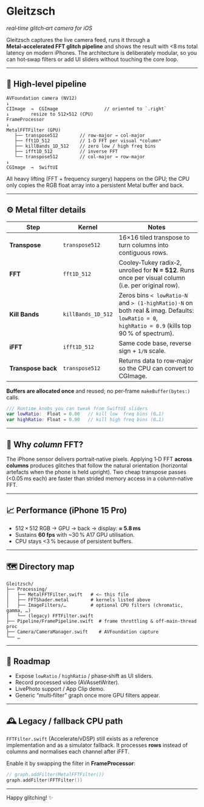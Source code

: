 # Gleitzsch

*real‑time glitch‑art camera for iOS*

Gleitzsch captures the live camera feed, runs it through a **Metal‑accelerated FFT glitch pipeline** and shows the result with <8 ms total latency on modern iPhones. The architecture is deliberately modular, so you can hot‑swap filters or add UI sliders without touching the core loop.

---

## 🔧 High‑level pipeline

```text
AVFoundation camera (NV12)
↓
CIImage  →  CGImage                 // oriented to `.right`
↓        resize to 512×512 (CPU)
FrameProcessor
↓
MetalFFTFilter (GPU)
   ├── transpose512        // row‑major → col‑major
   ├── fft1D_512           // 1‑D FFT per visual *column*
   ├── killBands_1D_512    // zero low / high freq bins
   ├── ifft1D_512          // inverse FFT
   └── transpose512        // col‑major → row‑major
↓
CGImage  →  SwiftUI
```

All heavy lifting (FFT + frequency surgery) happens on the GPU; the CPU only copies the RGB float array into a persistent Metal buffer and back.

---

## ⚙️  Metal filter details

| Step               | Kernel             | Notes                                                                                                                                                |
| ------------------ | ------------------ | ---------------------------------------------------------------------------------------------------------------------------------------------------- |
| **Transpose**      | `transpose512`     | 16×16 tiled transpose to turn columns into contiguous rows.                                                                                          |
| **FFT**            | `fft1D_512`        | Cooley‑Tukey radix‑2, unrolled for **N = 512**. Runs once per visual column (i.e. per original row).                                                 |
| **Kill Bands**     | `killBands_1D_512` | Zeros bins `< lowRatio·N` and `> (1‑highRatio)·N` on both real & imag. Defaults:<br> `lowRatio = 0`, `highRatio = 0.9` (kills top 90 % of spectrum). |
| **iFFT**           | `ifft1D_512`       | Same code base, reverse sign + `1/N` scale.                                                                                                          |
| **Transpose back** | `transpose512`     | Returns data to row‑major so the CPU can convert to CGImage.                                                                                         |

**Buffers are allocated once** and reused; no per‑frame `makeBuffer(bytes:)` calls.

```swift
/// Runtime knobs you can tweak from SwiftUI sliders
var lowRatio:  Float = 0.00   // kill low  freq bins (0…1)
var highRatio: Float = 0.90   // kill high freq bins (0…1)
```

---

## 🧠  Why *column* FFT?

The iPhone sensor delivers portrait‑native pixels. Applying 1‑D FFT **across columns** produces glitches that follow the natural orientation (horizontal artefacts when the phone is held upright). Two cheap transpose passes (<0.05 ms each) are faster than strided memory access in a column‑native FFT.

---

## 📈  Performance (iPhone 15 Pro)

* 512 × 512 RGB → GPU → back → display: **≈ 5.8 ms**
* Sustains **60 fps** with \~30 % A17 GPU utilisation.
* CPU stays <3 % because of persistent buffers.

---

## 🗺️  Directory map

```
Gleitzsch/
├── Processing/
│   ├── MetalFFTFilter.swift   # <— this file
│   ├── FFTShader.metal        # kernels listed above
│   ├── ImageFilters/…         # optional CPU filters (chromatic, gamma, …)
│   └── (legacy) FFTFilter.swift
├── Pipeline/FramePipeline.swift  # frame throttling & off‑main‑thread proc
├── Camera/CameraManager.swift    # AVFoundation capture
└── …
```

---

## 🚧  Roadmap

* Expose `lowRatio` / `highRatio` / phase‑shift as UI sliders.
* Record processed video (AVAssetWriter).
* LivePhoto support / App Clip demo.
* Generic “multi‑filter” graph once more GPU filters appear.

---

## 🕰️  Legacy / fallback CPU path

`FFTFilter.swift` (Accelerate/vDSP) still exists as a reference implementation and as a simulator fallback. It processes **rows** instead of columns and normalises each channel after iFFT.

Enable it by swapping the filter in **FrameProcessor**:

```swift
// graph.addFilter(MetalFFTFilter())
graph.addFilter(FFTFilter())
```

---

Happy glitching! ✨
